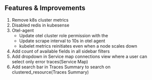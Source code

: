 ## Features & Improvements
1. Remove k8s cluster metrics
1. Disabled redis in kubesense
1. Otel-agent
   * Update otel cluster role permission with the 
   * Update scrape interval to 10s in otel agent
   * kubelet metrics reinitiates even when a node scales down
1. Add count of available fields in all sidebar filters 
1. Add dropdown in Service map connections view where a user can select only error traces(Service Map) 
1. Add search bar in Traces Summary to search on clustered_resource(Traces Summary)
